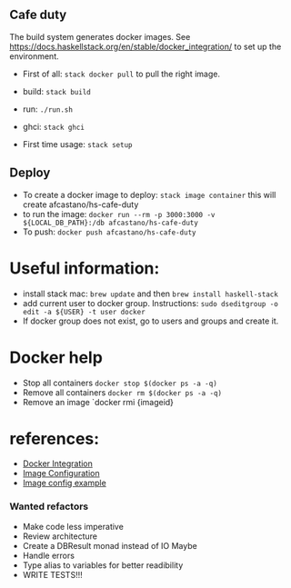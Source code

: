 ## Cafe duty

The build system generates docker images. See https://docs.haskellstack.org/en/stable/docker_integration/ to set up the environment.

- First of all: `stack docker pull` to pull the right image.

- build: `stack build`

- run: `./run.sh`

- ghci: `stack ghci`

- First time usage: `stack setup`


## Deploy
 - To create a docker image to deploy: `stack image container` this will create afcastano/hs-cafe-duty
 - to run the image: `docker run --rm -p 3000:3000 -v ${LOCAL_DB_PATH}:/db afcastano/hs-cafe-duty`
 - To push: `docker push afcastano/hs-cafe-duty`


# Useful information:
- install stack mac: `brew update` and then `brew install haskell-stack`
- add current user to docker group. Instructions: `sudo dseditgroup -o edit -a ${USER} -t user docker` 
- If docker group does not exist, go to users and groups and create it.

# Docker help
- Stop all containers `docker stop $(docker ps -a -q)`
- Remove all containers `docker rm $(docker ps -a -q)`
- Remove an image `docker rmi {imageid}

# references:
- [Docker Integration](https://docs.haskellstack.org/en/stable/docker_integration/) 
- [Image Configuration](https://docs.haskellstack.org/en/stable/yaml_configuration/#image)
- [Image config example](http://mdjnewman.me/2016/01/haskell-stack-yesod-docker/)


### Wanted refactors

- Make code less imperative
- Review architecture
- Create a DBResult monad instead of IO Maybe
- Handle errors
- Type alias to variables for better readibility
- WRITE TESTS!!!
